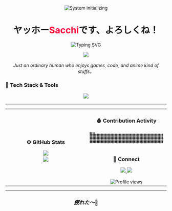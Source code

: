 <p align="center">
  <img src="https://readme-typing-svg.herokuapp.com?font=Share+Tech+Mono&size=14&duration=2000&pause=1000&color=A9A9A9&center=true&vCenter=true&width=300&lines=SYSTEM+INITIALIZING..." alt="System initializing" />
</p>

<h1 align="center">ヤッホー<span style="color:#FF003C;">Sacchi</span>です、よろしくね！ </h1>

<p align="center">
  <img src="https://readme-typing-svg.herokuapp.com?font=Orbitron&size=25&duration=3000&pause=700&color=FF003C&center=true&vCenter=true&width=550&lines=Sleep+•+Eat+•+Code+•+Repeat 😴;Building+Cool+Things+with+Code" alt="Typing SVG" />
</p>


<p align="center">
  <img src="https://capsule-render.vercel.app/api?type=rect&color=ff003c&height=2&section=header&reversal=true"/>
</p>

<p align="center">
  <i>Just an ordinary human who enjoys games, code, and anime kind of stuffs。</i>
</p>

### 🧰 Tech Stack & Tools
<p align="center">
  <img src="https://skillicons.dev/icons?i=html,css,js,ts,nodejs,express,nextjs,postgres,mysql,mongodb,supabase,vscode,git&theme=dark" />
</p>

---

<div align="center">

<table>
<tr>
<td align="center" width="50%">
  
  <h3>⚙️ GitHub Stats</h3>
  <img src="https://github-readme-stats.vercel.app/api?username=Sacchi4649&show_icons=true&theme=radical&hide_border=true&title_color=FF003C&icon_color=FF003C" height="165" />
  <br />
  <img src="https://streak-stats.demolab.com?user=Sacchi4649&theme=radical&hide_border=true&ring=FF003C&fire=FF003C&currStreakLabel=FF003C" height="165" />
  
</td>
<td align="center" width="50%">
  
  <h3>🩸 Contribution Activity</h3>
  <img src="https://github.com/Sacchi4649/Sacchi4649/blob/output/github-contribution-grid-snake.svg" alt="snake animation" />
  <br />
  <h3>💬 Connect</h3>
  <a href="mailto:sanyadika@gmail.com">
    <img src="https://img.shields.io/badge/Gmail-FF003C?style=for-the-badge&logo=gmail&logoColor=white" />
  </a>
  <a href="https://linkedin.com/in/sanyprayata">
    <img src="https://img.shields.io/badge/LinkedIn-111111?style=for-the-badge&logo=linkedin&logoColor=FF003C" />
  </a>
  <br /><br />
  <img src="https://komarev.com/ghpvc/?username=Sacchi4649&style=for-the-badge&color=FF003C" alt="Profile views" />
  
</td>
</tr>
</table>

</div>

---

<div align="center">
<h3><i>疲れた～</i>🥱</h3>
</div>
